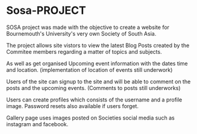 # Sosa-PROJECT
SOSA project was made with the objective to create a website for Bournemouth's University's very own Society of South Asia.

The project allows site vistors to view the latest Blog Posts created by the Commitee members regarding a matter of topics and subjects.

As well as get organised Upcoming event information with the dates time and location.
(implementation of location of events still underwork)

Users of the site can signup to the site and will be able to comment on the posts and the upcoming events.
(Comments to posts still underworks)

Users can create profiles which consists of the username and a profile image. Password resets also available if users forget.

Gallery page uses images posted on Societies social media such as instagram and facebook. 
